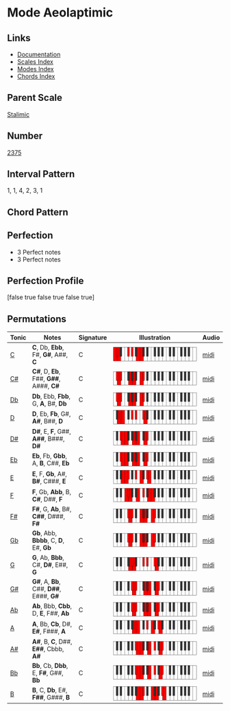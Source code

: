 # Mode Aeolaptimic

## Links

- [Documentation](README.md)
- [Scales Index](Scales.md)
- [Modes Index](Modes.md)
- [Chords Index](Chords.md)

## Parent Scale

[Stalimic](ScaleStalimic.md)

## Number

[2375](https://ianring.com/musictheory/scales/2375)

## Interval Pattern

1, 1, 4, 2, 3, 1

## Chord Pattern



## Perfection

- 3 Perfect notes
- 3 Perfect notes

## Perfection Profile

[false true false true false true]

## Permutations

| Tonic | Notes | Signature | Illustration | Audio |
|-------|-------|-----------|--------------|-------|
| [C](ModeCNaturalAeolaptimic.md) | **C**, Db, **Ebb**, F#, **G#**, A##, **C** | C | ![CNaturalAeolaptimic](ModeCNaturalAeolaptimic.png) | [midi](https://github.com/edipermadi/music/blob/main/docs/ModeCNaturalAeolaptimic.mid?raw=true) |
| [C#](ModeCSharpAeolaptimic.md) | **C#**, D, **Eb**, F##, **G##**, A###, **C#** | C | ![CSharpAeolaptimic](ModeCSharpAeolaptimic.png) | [midi](https://github.com/edipermadi/music/blob/main/docs/ModeCSharpAeolaptimic.mid?raw=true) |
| [Db](ModeDFlatAeolaptimic.md) | **Db**, Ebb, **Fbb**, G, **A**, B#, **Db** | C | ![DFlatAeolaptimic](ModeDFlatAeolaptimic.png) | [midi](https://github.com/edipermadi/music/blob/main/docs/ModeDFlatAeolaptimic.mid?raw=true) |
| [D](ModeDNaturalAeolaptimic.md) | **D**, Eb, **Fb**, G#, **A#**, B##, **D** | C | ![DNaturalAeolaptimic](ModeDNaturalAeolaptimic.png) | [midi](https://github.com/edipermadi/music/blob/main/docs/ModeDNaturalAeolaptimic.mid?raw=true) |
| [D#](ModeDSharpAeolaptimic.md) | **D#**, E, **F**, G##, **A##**, B###, **D#** | C | ![DSharpAeolaptimic](ModeDSharpAeolaptimic.png) | [midi](https://github.com/edipermadi/music/blob/main/docs/ModeDSharpAeolaptimic.mid?raw=true) |
| [Eb](ModeEFlatAeolaptimic.md) | **Eb**, Fb, **Gbb**, A, **B**, C##, **Eb** | C | ![EFlatAeolaptimic](ModeEFlatAeolaptimic.png) | [midi](https://github.com/edipermadi/music/blob/main/docs/ModeEFlatAeolaptimic.mid?raw=true) |
| [E](ModeENaturalAeolaptimic.md) | **E**, F, **Gb**, A#, **B#**, C###, **E** | C | ![ENaturalAeolaptimic](ModeENaturalAeolaptimic.png) | [midi](https://github.com/edipermadi/music/blob/main/docs/ModeENaturalAeolaptimic.mid?raw=true) |
| [F](ModeFNaturalAeolaptimic.md) | **F**, Gb, **Abb**, B, **C#**, D##, **F** | C | ![FNaturalAeolaptimic](ModeFNaturalAeolaptimic.png) | [midi](https://github.com/edipermadi/music/blob/main/docs/ModeFNaturalAeolaptimic.mid?raw=true) |
| [F#](ModeFSharpAeolaptimic.md) | **F#**, G, **Ab**, B#, **C##**, D###, **F#** | C | ![FSharpAeolaptimic](ModeFSharpAeolaptimic.png) | [midi](https://github.com/edipermadi/music/blob/main/docs/ModeFSharpAeolaptimic.mid?raw=true) |
| [Gb](ModeGFlatAeolaptimic.md) | **Gb**, Abb, **Bbbb**, C, **D**, E#, **Gb** | C | ![GFlatAeolaptimic](ModeGFlatAeolaptimic.png) | [midi](https://github.com/edipermadi/music/blob/main/docs/ModeGFlatAeolaptimic.mid?raw=true) |
| [G](ModeGNaturalAeolaptimic.md) | **G**, Ab, **Bbb**, C#, **D#**, E##, **G** | C | ![GNaturalAeolaptimic](ModeGNaturalAeolaptimic.png) | [midi](https://github.com/edipermadi/music/blob/main/docs/ModeGNaturalAeolaptimic.mid?raw=true) |
| [G#](ModeGSharpAeolaptimic.md) | **G#**, A, **Bb**, C##, **D##**, E###, **G#** | C | ![GSharpAeolaptimic](ModeGSharpAeolaptimic.png) | [midi](https://github.com/edipermadi/music/blob/main/docs/ModeGSharpAeolaptimic.mid?raw=true) |
| [Ab](ModeAFlatAeolaptimic.md) | **Ab**, Bbb, **Cbb**, D, **E**, F##, **Ab** | C | ![AFlatAeolaptimic](ModeAFlatAeolaptimic.png) | [midi](https://github.com/edipermadi/music/blob/main/docs/ModeAFlatAeolaptimic.mid?raw=true) |
| [A](ModeANaturalAeolaptimic.md) | **A**, Bb, **Cb**, D#, **E#**, F###, **A** | C | ![ANaturalAeolaptimic](ModeANaturalAeolaptimic.png) | [midi](https://github.com/edipermadi/music/blob/main/docs/ModeANaturalAeolaptimic.mid?raw=true) |
| [A#](ModeASharpAeolaptimic.md) | **A#**, B, **C**, D##, **E##**, Cbbb, **A#** | C | ![ASharpAeolaptimic](ModeASharpAeolaptimic.png) | [midi](https://github.com/edipermadi/music/blob/main/docs/ModeASharpAeolaptimic.mid?raw=true) |
| [Bb](ModeBFlatAeolaptimic.md) | **Bb**, Cb, **Dbb**, E, **F#**, G##, **Bb** | C | ![BFlatAeolaptimic](ModeBFlatAeolaptimic.png) | [midi](https://github.com/edipermadi/music/blob/main/docs/ModeBFlatAeolaptimic.mid?raw=true) |
| [B](ModeBNaturalAeolaptimic.md) | **B**, C, **Db**, E#, **F##**, G###, **B** | C | ![BNaturalAeolaptimic](ModeBNaturalAeolaptimic.png) | [midi](https://github.com/edipermadi/music/blob/main/docs/ModeBNaturalAeolaptimic.mid?raw=true) |
